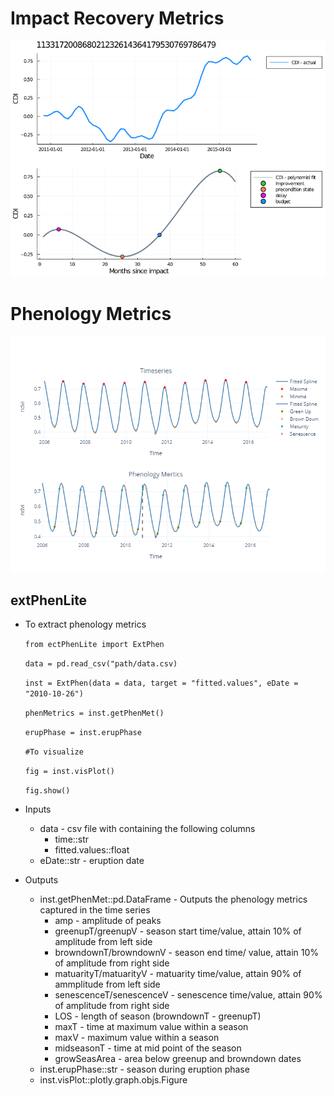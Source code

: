# Impact Recovery Metrics
![](images/ImpactRecoveryMet_Jl.png)

# Phenology Metrics

![](images/Phenology_Metrics.png)

## extPhenLite
* To extract phenology metrics

  `from ectPhenLite import ExtPhen`
  
  `data = pd.read_csv("path/data.csv)`
  
  `inst = ExtPhen(data = data, target = "fitted.values", eDate = "2010-10-26")`
  
  `phenMetrics = inst.getPhenMet()`
  
  `erupPhase = inst.erupPhase`
  
  `#To visualize`
  
  `fig = inst.visPlot()`
  
  `fig.show()`

* Inputs
  * data - csv file with containing the following columns
    * time::str
    * fitted.values::float
  * eDate::str - eruption date 
* Outputs
  * inst.getPhenMet::pd.DataFrame - Outputs the phenology metrics captured in the time series
    * amp - amplitude of peaks
    * greenupT/greenupV - season start time/value, attain 10% of amplitude from left side
    * browndownT/browndownV - season end time/ value, attain 10% of amplitude from right side
    * matuarityT/matuarityV - matuarity time/value, attain 90% of ammplitude from left side
    * senescenceT/senescenceV - senescence time/value, attain 90% of amplitude from right side
    * LOS - length of season (browndownT - greenupT)
    * maxT - time at maximum value within a season
    * maxV - maximum value within a season
    * midseasonT - time at mid point of the season
    * growSeasArea - area below greenup and browndown dates
  * inst.erupPhase::str - season during eruption phase 
  * inst.visPlot::plotly.graph.objs.Figure
